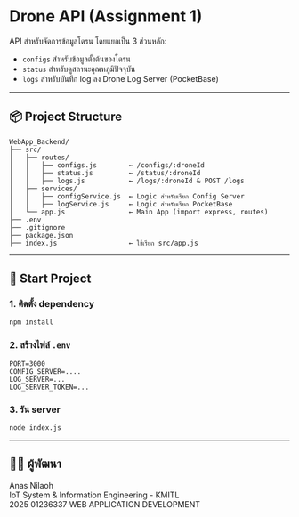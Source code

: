 # Drone API (Assignment 1)

API สำหรับจัดการข้อมูลโดรน โดยแยกเป็น 3 ส่วนหลัก:  
- `configs` สำหรับข้อมูลตั้งต้นของโดรน
- `status` สำหรับดูสถานะอุณหภูมิปัจจุบัน
- `logs` สำหรับบันทึก log ลง Drone Log Server (PocketBase)

---

## 📦 Project Structure

```
WebApp_Backend/
├── src/
│   ├── routes/
│   │   ├── configs.js        ← /configs/:droneId
│   │   ├── status.js         ← /status/:droneId
│   │   ├── logs.js           ← /logs/:droneId & POST /logs
│   ├── services/
│   │   ├── configService.js  ← Logic สำหรับเรียก Config Server
│   │   ├── logService.js     ← Logic สำหรับเรียก PocketBase
│   └── app.js                ← Main App (import express, routes)
├── .env
├── .gitignore
├── package.json
├── index.js                  ← ใช้เรียก src/app.js

```

---

## 🚀 Start Project

### 1. ติดตั้ง dependency

```bash
npm install
```

### 2. สร้างไฟล์ `.env`

```env
PORT=3000
CONFIG_SERVER=....
LOG_SERVER=...
LOG_SERVER_TOKEN=...
```

### 3. รัน server

```bash
node index.js
```

---

## 👨‍💻 ผู้พัฒนา

Anas Nilaoh  
IoT System & Information Engineering - KMITL  
2025 01236337 WEB APPLICATION DEVELOPMENT